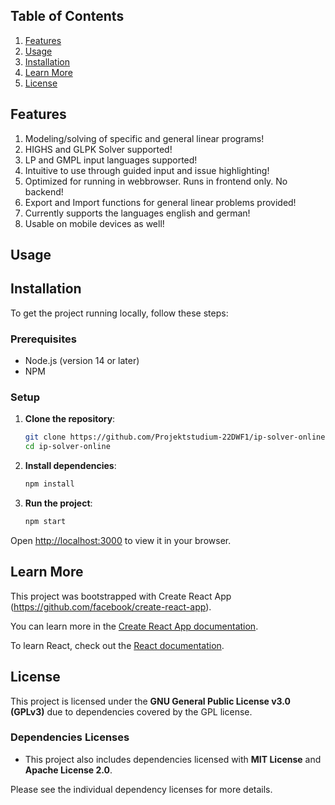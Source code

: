 ## Table of Contents

1. [Features](#features)
2. [Usage](#usage)
3. [Installation](#installation)
4. [Learn More](#learn-lore)
5. [License](#license)

## Features

1. Modeling/solving of specific and general linear programs!
2. HIGHS and GLPK Solver supported!
3. LP and GMPL input languages supported!
4. Intuitive to use through guided input and issue highlighting!
5. Optimized for running in webbrowser. Runs in frontend only. No backend!
6. Export and Import functions for general linear problems provided!
7. Currently supports the languages english and german!
8. Usable on mobile devices as well!

## Usage


## Installation

To get the project running locally, follow these steps:

### Prerequisites

- Node.js (version 14 or later)
- NPM

### Setup

1. **Clone the repository**:

   ```bash
   git clone https://github.com/Projektstudium-22DWF1/ip-solver-online.git
   cd ip-solver-online

   ```

2. **Install dependencies**:

   ```bash
   npm install

   ```

3. **Run the project**:
   ```bash
   npm start
   ```

Open [http://localhost:3000](http://localhost:3000) to view it in your browser.

## Learn More

This project was bootstrapped with Create React App (https://github.com/facebook/create-react-app).

You can learn more in the [Create React App documentation](https://facebook.github.io/create-react-app/docs/getting-started).

To learn React, check out the [React documentation](https://reactjs.org/).

## License

This project is licensed under the **GNU General Public License v3.0 (GPLv3)** due to dependencies covered by the GPL license.

### Dependencies Licenses

- This project also includes dependencies licensed with **MIT License** and **Apache License 2.0**.

Please see the individual dependency licenses for more details.
